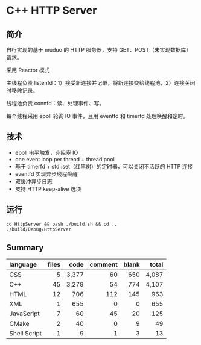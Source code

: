 # C++ HTTP Server

## 简介

自行实现的基于 muduo 的 HTTP 服务器，支持 GET、POST（未实现数据库） 请求。

采用 Reactor 模式

主线程负责 listenfd：1）接受新连接并记录，将新连接交给线程池，2）连接关闭时移除记录。

线程池负责 connfd：读、处理事件、写。

每个线程采用 epoll 轮询 IO 事件，且用 eventfd 和 timerfd 处理唤醒和定时。



## 技术

- epoll 电平触发，非阻塞 IO
- one event loop per thread + thread pool
- 基于 timerfd + std::set（红黑树）的定时器，可以关闭不活跃的 HTTP 连接
- eventfd 实现异步线程唤醒
- 双缓冲异步日志
- 支持 HTTP keep-alive 选项



## 运行

```shell
cd HttpServer && bash ./build.sh && cd .. 
./build/Debug/HttpServer
```



## Summary

| language     | files |  code | comment | blank | total |
| :----------- | ----: | ----: | ------: | ----: | ----: |
| CSS          |     5 | 3,377 |      60 |   650 | 4,087 |
| C++          |    45 | 3,279 |      54 |   774 | 4,107 |
| HTML         |    12 |   706 |     112 |   145 |   963 |
| XML          |     1 |   655 |       0 |     0 |   655 |
| JavaScript   |     7 |    60 |      45 |    20 |   125 |
| CMake        |     2 |    40 |       0 |     9 |    49 |
| Shell Script |     1 |     9 |       1 |     3 |    13 |